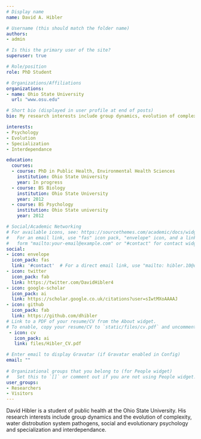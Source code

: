 ```yaml
---
# Display name
name: David A. Hibler

# Username (this should match the folder name)
authors:
- admin

# Is this the primary user of the site?
superuser: true

# Role/position
role: PhD Student

# Organizations/Affiliations
organizations:
- name: Ohio State University
  url: "www.osu.edu"

# Short bio (displayed in user profile at end of posts)
bio: My research interests include group dynamics, evolution of complexity and public health.

interests:
- Psychology
- Evolution
- Specialization
- Interdependance

education:
  courses:
  - course: PhD in Public Health, Environmental Health Sciences
    institution: Ohio State University
    year: In progress
  - course: BS Biology
    institution: Ohio State University
    year: 2012
  - course: BS Psychology
    institution: Ohio State university
    year: 2012

# Social/Academic Networking
# For available icons, see: https://sourcethemes.com/academic/docs/widgets/#icons
#   For an email link, use "fas" icon pack, "envelope" icon, and a link in the
#   form "mailto:your-email@example.com" or "#contact" for contact widget.
social:
- icon: envelope
  icon_pack: fas
  link: '#contact'  # For a direct email link, use "mailto: hibler.10@osu.edu".
- icon: twitter
  icon_pack: fab
  link: https://twitter.com/DavidHibler4
- icon: google-scholar
  icon_pack: ai
  link: https://scholar.google.co.uk/citations?user=sIwtMXoAAAAJ
- icon: github
  icon_pack: fab
  link: https://github.com/dhibler
# Link to a PDF of your resume/CV from the About widget.
# To enable, copy your resume/CV to `static/files/cv.pdf` and uncomment the lines below.  
 - icon: cv
   icon_pack: ai
   link: files/Hibler_CV.pdf

# Enter email to display Gravatar (if Gravatar enabled in Config)
email: ""
  
# Organizational groups that you belong to (for People widget)
#   Set this to `[]` or comment out if you are not using People widget.  
user_groups:
- Researchers
- Visitors
---
```


David Hibler is a student of public health at the Ohio State University. His research interests include group dynamics and the evolution of complexity, water distrobution system pathogens, social and evolutionary psychology and specialization and interdependance. 


